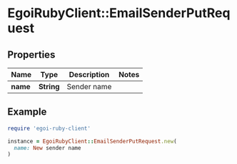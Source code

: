 # EgoiRubyClient::EmailSenderPutRequest

## Properties

| Name | Type | Description | Notes |
| ---- | ---- | ----------- | ----- |
| **name** | **String** | Sender name |  |

## Example

```ruby
require 'egoi-ruby-client'

instance = EgoiRubyClient::EmailSenderPutRequest.new(
  name: New sender name
)
```

